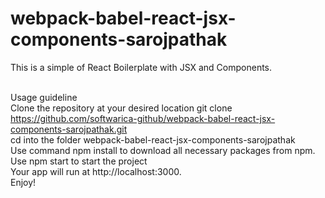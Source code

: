 # webpack-babel-react-jsx-components-sarojpathak
This is a simple of React Boilerplate with JSX and Components.<br><br>

Usage guideline <br>
Clone the repository at your desired location git clone https://github.com/softwarica-github/webpack-babel-react-jsx-components-sarojpathak.git<br>
cd into the folder webpack-babel-react-jsx-components-sarojpathak<br>
Use command npm install to download all necessary packages from npm.<br>
Use npm start to start the project<br>
Your app will run at http://localhost:3000.<br>
Enjoy!<br>
